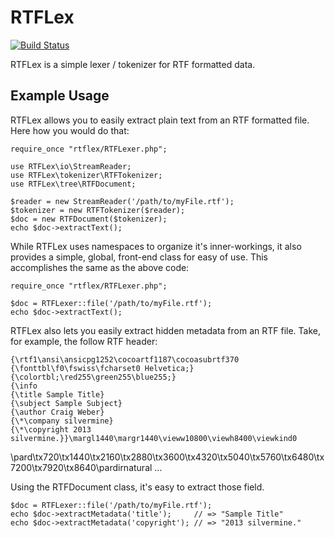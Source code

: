 # RTFLex

[![Build Status](https://travis-ci.org/silvermine/php-rtflex.png?branch=master)](https://travis-ci.org/silvermine/php-rtflex)

RTFLex is a simple lexer / tokenizer for RTF formatted data.

## Example Usage

RTFLex allows you to easily extract plain text from an RTF formatted file.
Here how you would do that:

    require_once "rtflex/RTFLexer.php";

    use RTFLex\io\StreamReader;
    use RTFLex\tokenizer\RTFTokenizer;
    use RTFLex\tree\RTFDocument;

    $reader = new StreamReader('/path/to/myFile.rtf');
    $tokenizer = new RTFTokenizer($reader);
    $doc = new RTFDocument($tokenizer);
    echo $doc->extractText();

While RTFLex uses namespaces to organize it's inner-workings, it also provides
a simple, global, front-end class for easy of use. This accomplishes the same
as the above code:

    require_once "rtflex/RTFLexer.php";

    $doc = RTFLexer::file('/path/to/myFile.rtf');
    echo $doc->extractText();

RTFLex also lets you easily extract hidden metadata from an RTF file. Take, for example, the follow RTF header:

    {\rtf1\ansi\ansicpg1252\cocoartf1187\cocoasubrtf370
    {\fonttbl\f0\fswiss\fcharset0 Helvetica;}
    {\colortbl;\red255\green255\blue255;}
    {\info
    {\title Sample Title}
    {\subject Sample Subject}
    {\author Craig Weber}
    {\*\company silvermine}
    {\*\copyright 2013 silvermine.}}\margl1440\margr1440\vieww10800\viewh8400\viewkind0
\pard\tx720\tx1440\tx2160\tx2880\tx3600\tx4320\tx5040\tx5760\tx6480\tx7200\tx7920\tx8640\pardirnatural
    &hellip;

Using the RTFDocument class, it's easy to extract those field.

    $doc = RTFLexer::file('/path/to/myFile.rtf');
    echo $doc->extractMetadata('title');     // => "Sample Title"
    echo $doc->extractMetadata('copyright'); // => "2013 silvermine."


